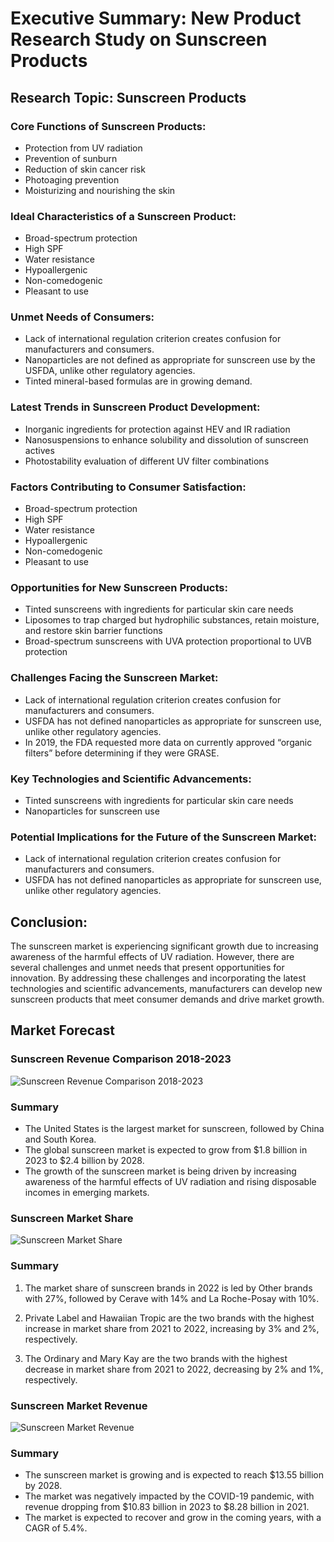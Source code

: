 # Executive Summary: New Product Research Study on Sunscreen Products

## Research Topic: Sunscreen Products

### Core Functions of Sunscreen Products:

- Protection from UV radiation
- Prevention of sunburn
- Reduction of skin cancer risk
- Photoaging prevention
- Moisturizing and nourishing the skin

### Ideal Characteristics of a Sunscreen Product:

- Broad-spectrum protection
- High SPF
- Water resistance
- Hypoallergenic
- Non-comedogenic
- Pleasant to use

### Unmet Needs of Consumers:

- Lack of international regulation criterion creates confusion for manufacturers and consumers.
- Nanoparticles are not defined as appropriate for sunscreen use by the USFDA, unlike other regulatory agencies.
- Tinted mineral-based formulas are in growing demand.

### Latest Trends in Sunscreen Product Development:

- Inorganic ingredients for protection against HEV and IR radiation
- Nanosuspensions to enhance solubility and dissolution of sunscreen actives
- Photostability evaluation of different UV filter combinations

### Factors Contributing to Consumer Satisfaction:

- Broad-spectrum protection
- High SPF
- Water resistance
- Hypoallergenic
- Non-comedogenic
- Pleasant to use

### Opportunities for New Sunscreen Products:

- Tinted sunscreens with ingredients for particular skin care needs
- Liposomes to trap charged but hydrophilic substances, retain moisture, and restore skin barrier functions
- Broad-spectrum sunscreens with UVA protection proportional to UVB protection

### Challenges Facing the Sunscreen Market:

- Lack of international regulation criterion creates confusion for manufacturers and consumers.
- USFDA has not defined nanoparticles as appropriate for sunscreen use, unlike other regulatory agencies.
- In 2019, the FDA requested more data on currently approved “organic filters” before determining if they were GRASE.

### Key Technologies and Scientific Advancements:

- Tinted sunscreens with ingredients for particular skin care needs
- Nanoparticles for sunscreen use

### Potential Implications for the Future of the Sunscreen Market:

- Lack of international regulation criterion creates confusion for manufacturers and consumers.
- USFDA has not defined nanoparticles as appropriate for sunscreen use, unlike other regulatory agencies.

## Conclusion:

The sunscreen market is experiencing significant growth due to increasing awareness of the harmful effects of UV radiation. However, there are several challenges and unmet needs that present opportunities for innovation. By addressing these challenges and incorporating the latest technologies and scientific advancements, manufacturers can develop new sunscreen products that meet consumer demands and drive market growth.
 


 ## Market Forecast 



 ###  Sunscreen Revenue Comparison 2018-2023 

 ![ Sunscreen Revenue Comparison 2018-2023](/Users/asanthan/work/development/llm/MetaGemini/data/charts/sunscreen_revenue_comparison.png) 

 ### Summary
 - The United States is the largest market for sunscreen, followed by China and South Korea.
- The global sunscreen market is expected to grow from $1.8 billion in 2023 to $2.4 billion by 2028.
- The growth of the sunscreen market is being driven by increasing awareness of the harmful effects of UV radiation and rising disposable incomes in emerging markets.



 ###  Sunscreen Market Share 

 ![ Sunscreen Market Share](/Users/asanthan/work/development/llm/MetaGemini/data/charts/brand_shares_ww.png) 

 ### Summary
 1. The market share of sunscreen brands in 2022 is led by Other brands with 27%, followed by Cerave with 14% and La Roche-Posay with 10%.


2. Private Label and Hawaiian Tropic are the two brands with the highest increase in market share from 2021 to 2022, increasing by 3% and 2%, respectively.


3. The Ordinary and Mary Kay are the two brands with the highest decrease in market share from 2021 to 2022, decreasing by 2% and 1%, respectively.



 ###  Sunscreen Market Revenue 

 ![ Sunscreen Market Revenue](/Users/asanthan/work/development/llm/MetaGemini/data/charts/revenue_trends_ww.png) 

 ### Summary
 - The sunscreen market is growing and is expected to reach $13.55 billion by 2028.
- The market was negatively impacted by the COVID-19 pandemic, with revenue dropping from $10.83 billion in 2023 to $8.28 billion in 2021.
- The market is expected to recover and grow in the coming years, with a CAGR of 5.4%.

